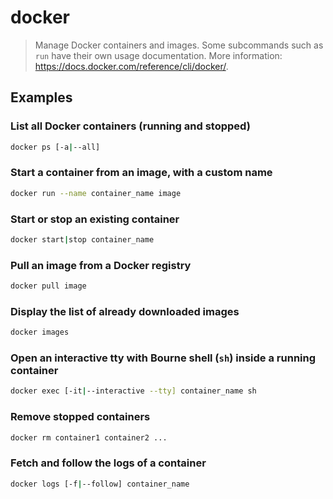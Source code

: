 # docker

> Manage Docker containers and images. Some subcommands such as `run` have their own usage documentation. More information: <https://docs.docker.com/reference/cli/docker/>.

## Examples

### List all Docker containers (running and stopped)

```bash
docker ps [-a|--all]
```

### Start a container from an image, with a custom name

```bash
docker run --name container_name image
```

### Start or stop an existing container

```bash
docker start|stop container_name
```

### Pull an image from a Docker registry

```bash
docker pull image
```

### Display the list of already downloaded images

```bash
docker images
```

### Open an interactive tty with Bourne shell (`sh`) inside a running container

```bash
docker exec [-it|--interactive --tty] container_name sh
```

### Remove stopped containers

```bash
docker rm container1 container2 ...
```

### Fetch and follow the logs of a container

```bash
docker logs [-f|--follow] container_name
```
